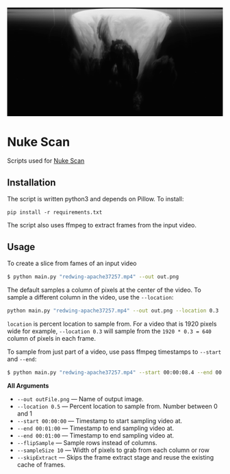 ![](teapot-turk28141-2.png)

# Nuke Scan

Scripts used for [Nuke Scan][post]


## Installation
The script is written python3 and depends on Pillow. To install:

```
pip install -r requirements.txt
```

The script also uses ffmpeg to extract frames from the input video. 

## Usage
To create a slice from fames of an input video

```bash
$ python main.py "redwing-apache37257.mp4" --out out.png 
```

The default samples a column of pixels at the center of the video. To sample a different column in the video, use the `--location`:

```bash
python main.py "redwing-apache37257.mp4" --out out.png --location 0.3
```

`location` is percent location to sample from. For a video that is 1920 pixels wide for example, `--location 0.3` will sample from the `1920 * 0.3 = 640` column of pixels in each frame.

To sample from just part of a video, use pass ffmpeg timestamps to `--start` and `--end`:

```bash
$ python main.py "redwing-apache37257.mp4" --start 00:00:08.4 --end 00:01:16.6 --out out.png
```

**All Arguments**

* `--out outFile.png` — Name of output image.
* `--location 0.5` — Percent location to sample from. Number between 0 and 1
* `--start 00:00:00` — Timestamp to start sampling video at.
* `--end 00:01:00` — Timestamp to end sampling video at.
* `--end 00:01:00` — Timestamp to end sampling video at.
* `--flipSample` — Sample rows instead of columns.
* `--sampleSize 10` — Width of pixels to grab from each column or row
* `--skipExtract` — Skips the frame extract stage and reuse the existing cache of frames. 

[post]: https://blog.mattbierner.com/nuke-scan